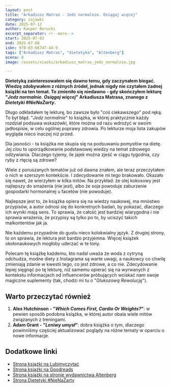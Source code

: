 ```yaml
---
layout: post
title: "Arkadiusz Matras - Jedz normalnie. Osiągaj więcej"
category: zajawki
date: 2025-07-12
author: Kacper Borucki
excerpt_separator: <!--more-->
start: 2025-07-03
end: 2025-07-08
isbn: 978-83-66747-44-9
tags: ["Arkadiusz Matras", "dietetyka", "Altenberg"]
ocena: 8
image: /assets/xiazki/arkadiusz_matras_jedz_normalnie.jpg

---
```


**Dietetyką zainteresowałem się dawno temu, gdy zaczynałem biegać. Wiedzę zdobywałem z różnych źródeł, jednak nigdy nie czytałem żadnej książki na ten temat. To zmieniło się niedawno - gdy skończyłem lekturę "*Jedz normalnie. Osiągaj więcej*" Arkadiusza Matrasa, znanego z *Dietetyki #NieNaŻarty*.**

<!--more-->

Długo odkładałem tę lekturę, bo zawsze było "coś ciekawszego" pod ręką. To był błąd. "*Jedz normalnie*" to książka, w której praktycznie każdy rozdział podsuwa wskazówki, które można od razu wdrożyć w swoim jadłospisie, w celu ogólnej poprawy zdrowia. Po lekturze moja lista zakupów wygląda nieco inaczej niż przed.

Dla jasności - ta książka nie skupia się na podsuwaniu pomysłów na dietę. Jej *clou* to uporządkowanie podstawowej wiedzy na temat zdrowego odżywiania. Dlaczego tyjemy, ile jajek można zjeść w ciągu tygodnia, czy ryby z rtęcią są zdrowe?

Wiele z poruszanych tematów już od dawna znałem, ale teraz przeczytałem o nich w szerszym kontekście. I zdecydowanie mi tego brakowało. Okazało się nawet, że wierzyłem w kilka mitów. Na przykład: że olej kokosowy jest najlepszy do smażenia (nie jest), albo że soja powoduje zaburzenie gospodarki hormonalnej u facetów (nie powoduje).

Najlepsze jest to, że książka opiera się na wiedzy naukowej, ma mnóstwo przypisów, a autor odnosi się do konkretnych badań, by pokazać, dlaczego ich wyniki mają sens. To sprawia, że całość jest bardziej wiarygodna i nie sprawia wrażenia, że przypisy są tylko po to, by uciszyć takich malkontentów jak ja.

Nie każdemu przypadnie do gustu nieco kolokwialny język. Z drugiej strony, to on sprawia, że lektura jest bardzo przyjemna. Więcej książek okołonaukowych mogłoby uderzać w te tony.

Polecam tę książkę każdemu, kto nadal uważa że woda z cytryną odchudza, modne diety z Instagrama są warte uwagi, a naukowcy co chwilę zmieniają zdanie w kwestii tego, co jest zdrowe, a co nie. Zdecydowanie lepiej sięgnąć po tę lekturę, niż samemu opierać się na wyrwanych z kontekstu informacjach od influencerów próbujących wciskać nam swoje magiczne suplementy (tak, chodzi mi tu o "*Glukozową Rewolucję*").

## Warto przeczytać również

1. **Alex Hutchinson - "*Which Comes First, Cardio Or Weights?*"**: w pewien sposób podobna książka, w której autor obala wiele mitów związanych z treningami.
2. **Adam Grant - "*Leniwy umysł*"**: dobra książka o tym, dlaczego powinniśmy częściej aktualizować poglądy na różne tematy w oparciu o nowe informacje.

## Dodatkowe linki

- [Strona książki na Lubimyczytać](https://lubimyczytac.pl/ksiazka/5040976/jedz-normalnie-osiagaj-wiecej)
- [Strona książki na Goodreads](https://www.goodreads.com/book/show/68278827-jedz-normalnie-osi-gaj-wi-cej)
- [Strona książki na stronie wydawnictwa Altenberg](https://altenberg.pl/books/jedz-normalnie-dietetyka-nienazarty/)
- [Strona Dietetyki #NieNaŻarty](https://dietetykanienazarty.pl/)
